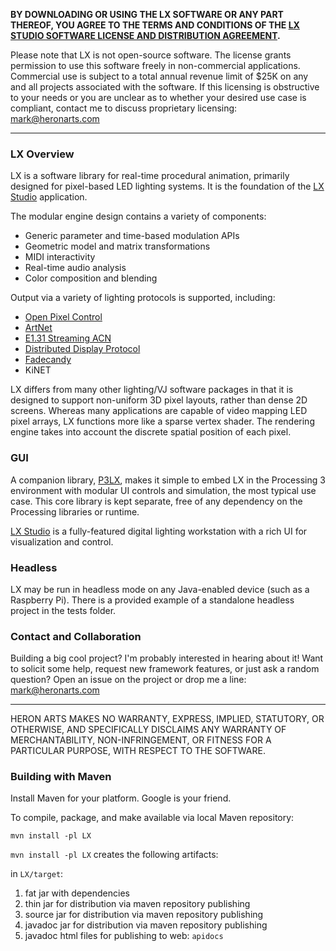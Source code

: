 **BY DOWNLOADING OR USING THE LX SOFTWARE OR ANY PART THEREOF, YOU AGREE TO THE TERMS AND CONDITIONS OF THE [LX STUDIO SOFTWARE LICENSE AND DISTRIBUTION AGREEMENT](http://lx.studio/license).**

Please note that LX is not open-source software. The license grants permission to use this software freely in non-commercial applications. Commercial use is subject to a total annual revenue limit of $25K on any and all projects associated with the software. If this licensing is obstructive to your needs or you are unclear as to whether your desired use case is compliant, contact me to discuss proprietary licensing: mark@heronarts.com

---

### LX Overview ###

LX is a software library for real-time procedural animation, primarily designed for pixel-based LED lighting systems. It is the foundation of the [LX Studio](http://lx.studio) application.

The modular engine design contains a variety of components:

* Generic parameter and time-based modulation APIs
* Geometric model and matrix transformations
* MIDI interactivity
* Real-time audio analysis
* Color composition and blending

Output via a variety of lighting protocols is supported, including:

* [Open Pixel Control](http://openpixelcontrol.org/)
* [ArtNet](http://art-net.org.uk/)
* [E1.31 Streaming ACN](http://www.opendmx.net/index.php/E1.31)
* [Distributed Display Protocol](http://www.3waylabs.com/ddp/)
* [Fadecandy](https://github.com/scanlime/fadecandy)
* KiNET

LX differs from many other lighting/VJ software packages in that it is designed to support non-uniform 3D pixel layouts, rather than dense 2D screens. Whereas many applications are capable of video mapping LED pixel arrays, LX functions more like a sparse vertex shader. The rendering engine takes into account the discrete spatial position of each pixel.

### GUI ###

A companion library, [P3LX](https://github.com/heronarts/P3LX), makes it simple to embed LX in the Processing 3 environment with modular UI controls and simulation, the  most typical use case. This core library is kept separate, free of any dependency on the Processing libraries or runtime.

[LX Studio](https://github.com/heronarts/LXStudio) is a fully-featured digital lighting workstation with a rich UI for visualization and control.

### Headless ###

LX may be run in headless mode on any Java-enabled device (such as a Raspberry Pi). There is a provided example of a standalone headless project in the tests folder.

### Contact and Collaboration ###

Building a big cool project? I'm probably interested in hearing about it! Want to solicit some help, request new framework features, or just ask a random question? Open an issue on the project or drop me a line: mark@heronarts.com

---

HERON ARTS MAKES NO WARRANTY, EXPRESS, IMPLIED, STATUTORY, OR OTHERWISE, AND SPECIFICALLY DISCLAIMS ANY WARRANTY OF MERCHANTABILITY, NON-INFRINGEMENT, OR FITNESS FOR A PARTICULAR PURPOSE, WITH RESPECT TO THE SOFTWARE.

### Building with Maven ###
Install Maven for your platform. Google is your friend.

To compile, package, and make available via local Maven repository:
```
mvn install -pl LX
```

`mvn install -pl LX` creates the following artifacts:

in `LX/target`:
1. fat jar with dependencies
1. thin jar for distribution via maven repository publishing
1. source jar for distribution via maven repository publishing
1. javadoc jar for distribution via maven repository publishing
1. javadoc html files for publishing to web: `apidocs`
